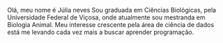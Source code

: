 Olá, meu nome é Júlia neves
Sou graduada em Ciências Biológicas, pela Universidade Federal de Viçosa, onde atualmente sou mestranda em Biologia Animal.
Meu interesse crescente pela área de ciência de dados está me levando cada vez mais a buscar aprender programação.
